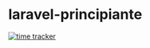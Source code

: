 # laravel-principiante

[![time tracker](https://wakatime.com/badge/github/JuanDiegost/blog.svg)](https://wakatime.com/badge/github/JuanDiegost/blog)
